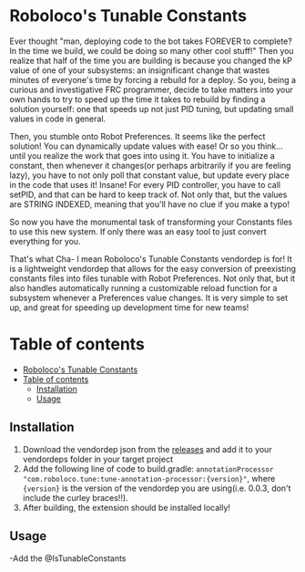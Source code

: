 # Roboloco's Tunable Constants<a name="introduction"></a>
Ever thought "man, deploying code to the bot takes FOREVER to complete? In the time we build, we could be doing so many other cool stuff!" Then you realize that half of the time you are building is because you changed the kP value of one of your subsystems: an insignificant change that wastes minutes of everyone's time by forcing a rebuild for a deploy. So you, being a curious and investigative FRC programmer, decide to take matters into your own hands to try to speed up the time it takes to rebuild by finding a solution yourself: one that speeds up not just PID tuning, but updating small values in code in general.

Then, you stumble onto Robot Preferences. It seems like the perfect solution! You can dynamically update values with ease! Or so you think... until you realize the work that goes into using it. You have to initialize a constant, then whenever it changes(or perhaps arbitrarily if you are feeling lazy), you have to not only poll that constant value, but update every place in the code that uses it! Insane! For every PID controller, you have to call setPID, and that can be hard to keep track of. Not only that, but the values are STRING INDEXED, meaning that you'll have no clue if you make a typo!

So now you have the monumental task of transforming your Constants files to use this new system. If only there was an easy tool to just convert everything for you.

That's what Cha- I mean Roboloco's Tunable Constants vendordep is for! It is a lightweight vendordep that allows for the easy conversion of preexisting constants files into files tunable with Robot Preferences. Not only that, but it also handles automatically running a customizable reload function for a subsystem whenever a Preferences value changes. It is very simple to set up, and great for speeding up development time for new teams!
# Table of contents
- [Roboloco's Tunable Constants](#robolocos-tunable-constants)
- [Table of contents](#table-of-contents)
  - [Installation ](#installation-)
  - [Usage ](#usage-)

## Installation <a name="installation"></a>
1. Download the vendordep json from the [releases](https://github.com/Advay17/TunableConstants/releases) and add it to your vendordeps folder in your target project
2. Add the following line of code to build.gradle: `annotationProcessor "com.roboloco.tune:tune-annotation-processor:{version}"`, where `{version}` is the version of the vendordep you are using(i.e. 0.0.3, don't include the curley braces!!).
3. After building, the extension should be installed locally!

## Usage <a name="usage"></a>
-Add the @IsTunableConstants
